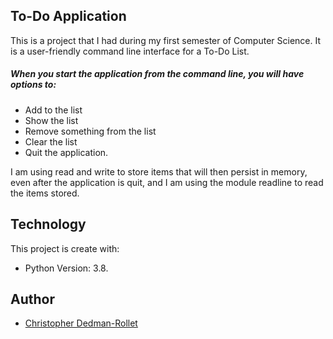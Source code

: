 ## To-Do Application
This is a project that I had during my first semester of Computer Science. 
It is a user-friendly command line interface for a To-Do List.

##### When you start the application from the command line, you will have options to:
* Add to the list
* Show the list
* Remove something from the list
* Clear the list
* Quit the application.

I am using read and write to store items that will then persist in memory, even after the application is quit, and I am using the module readline to read the items stored.

## Technology
This project is create with:
* Python Version: 3.8.

## Author
* [Christopher Dedman-Rollet](https://twitter.com/DedmanRollet)
